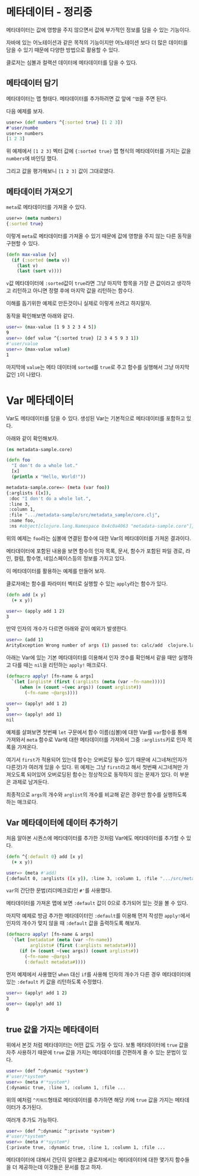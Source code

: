 # 메타데이터 - 정리중

메타데이터는 값에 영향을 주지 않으면서 값에 부가적인 정보를 담을 수 있는 기능이다.

자바에 있는 어노테이션과 같은 목적의 기능이지만 어노테이션 보다 더 많은 데이터를 담을 수 있기 때문에 다양한 방법으로 활용할 수 있다.

클로저는 심볼과 컬랙션 데이터에 메타데이터를 담을 수 있다.

## 메타데이터 담기

메타데이터는 맵 형태다. 메타데이터를 추가하려면 값 앞에 `^맵`을 주면 된다.

다음 예제를 보자.

```clojure
user=> (def numbers ^{:sorted true} [1 2 3])
#'user/numbe
user=> numbers
[1 2 3]
```

위 예제에서 `[1 2 3]` 벡터 값에 `{:sorted true}` 맵 형식의 메타데이터를 가지는 값을 `numbers`에 바인딩 했다.

그리고 값을 평가해보니 `[1 2 3]` 값이 그대로였다.

## 메타데이터 가져오기

`meta`로 메타데이터를 가져올 수 있다.

```clojure
user=> (meta numbers)
{:sorted true}
```

이렇게 `meta`로 메타데이터를 가져올 수 있기 때문에 값에 영향을 주지 않는 다른 동작을 구현할 수 있다. 

```clojure
(defn max-value [v]
  (if (:sorted (meta v))
    (last v)
    (last (sort v))))
```

`v`값 메타데이터에 `:sorted`값이 `true`라면 그냥 마지막 항목을 가장 큰 값이라고 생각하고 리턴하고 아니면 정렬 후에 마지막 값을 리턴하는 함수다.

이해를 돕기위한 예제로 만든것이니 실제로 이렇게 쓰려고 하지말자.

동작을 확인해보면 아래와 같다.

```bash
user=> (max-value [1 9 3 2 3 4 5])
9
user=> (def value ^{:sorted true} [2 3 4 5 9 3 1])
#'user/value
user=> (max-value value)
1
```

마지막에 `value`는 메타 데이터에 `sorted`를 `true`로 주고 함수를 실행해서 그냥 마지막 값인 `1`이 나왔다.

# Var 메타데이터

Var도 메타데이터를 담을 수 있다. 생성된 Var는 기본적으로 메타데이터를 포함하고 있다. 

아래와 같이 확인해보자.

```clojure
(ns metadata-sample.core)

(defn foo
  "I don't do a whole lot."
  [x]
  (println x "Hello, World!"))
```

```bash
metadata-sample.core=> (meta (var foo))
{:arglists ([x]), 
 :doc "I don't do a whole lot.", 
 :line 3, 
 :column 1, 
 :file ".../metadata-sample/src/metadata_sample/core.clj", 
 :name foo, 
 :ns #object[clojure.lang.Namespace 0x4c0a4063 "metadata-sample.core"]}
```

위의 예제는 `foo`라는 심볼에 연결된 함수에 대한 Var의 메타데이터를 가져온 결과이다.

메타데이터에 포함된 내용을 보면 함수의 인자 목록, 문서, 함수가 포함된 파일 경로, 라인, 컬럼, 함수명, 네임스페이스등의 정보를 가지고 있다.

이 메타데이터를 활용하는 예제를 만들어 보자.

클로저에는 함수를 파라미터 벡터로 실행할 수 있는 `apply`라는 함수가 있다.

```clojure
(defn add [x y]
  (+ x y))
```

```bash
user=> (apply add 1 2)
3
```

만약 인자의 개수가 다르면 아래와 같이 예외가 발생한다.

```bash
user=> (add 1)
ArityException Wrong number of args (1) passed to: calc/add  clojure.lang.AFn.throwArity (AFn.java:429)
```

아래는 Var에 있는 기본 메타데이터를 이용해서 인자 갯수를 확인해서 같을 때만 실행하고 다를 때는 `nil`을 리턴하는 `apply!` 매크로다.


```clojure
(defmacro apply! [fn-name & args]
  `(let [arglist# (first (:arglists (meta (var ~fn-name))))]
     (when (= (count ~(vec args)) (count arglist#))
       (~fn-name ~@args))))
```

```bash
user=> (apply! add 1 2)
3
user=> (apply! add 1)
nil
```

예제를 살펴보면 첫번째 `let` 구문에서 함수 이름(심볼)에 대한 Var를 `var`함수를 통해 가져와서 `meta` 함수로 Var에 대한 메타데이터를 가져와서 그중 `:arglists`키로 인자 목록을 가져온다.

여기서 `first`가 적용되어 있는데 함수는 오버로딩 될수 있기 때문에 시그네쳐(인자가 다른것)가 여러개 있을 수 있다. 위 예제는 그냥 `first`라고 해서 첫번째 시그네쳐만 가져오도록 되어있어 오버로딩된 함수는 정상적으로 동작하지 않는 문제가 있다. 이 부분은 과제로 남겨둔다.

최종적으로 `args`의 개수와 `arglist`의 개수를 비교해 같은 경우만 함수를 실행하도록 하는 매크로다.

## Var 메타데이터에 데이터 추가하기

처음 알아본 시퀀스에 메타데이터를 추가한 것처럼 Var에도 메타데이터를 추가할 수 있다.

```clojure
(defn ^{:default 0} add [x y]
  (+ x y))
```

```bash
user=> (meta #'add)
{:default 0, :arglists ([x y]), :line 3, :column 1, :file ".../src/metadata_sample/core.clj", :name add, :ns #object[clojure.lang.Namespace 0x6c454d91 "metadata-sample.core"]}
```

`var`의 간단한 문법(리더메크로)인 `#'`를 사용했다.

메타데이터를 가져온 맵에 보면 `:default` 값이 0으로 추가되어 있는 것을 볼 수 있다.

마지막 예제로 방금 추가한 메타데이터인 `:default`를 이용해 먼저 작성한 `apply!`에서 인자의 개수가 맞지 않을 때 `:default` 값을 출력하도록 해보자.

```clojure
(defmacro apply! [fn-name & args]
  `(let [metadata# (meta (var ~fn-name))
         arglists# (first (:arglists metadata#))]
     (if (= (count ~(vec args)) (count arglists#))
       (~fn-name ~@args)
       (:default metadata#))))
```

먼저 예제에서 사용했던 `when` 대신 `if`를 사용해 인자의 개수가 다른 경우 메타데이터에 있는 `:default` 키 값을 리턴하도록 수정했다.

```bash
user=> (apply! add 1 2)
3
user=> (apply! add 1)
0
```

## true 값을 가지는 메타데이터

위에서 본것 처럼 메타데이터는 어떤 값도 가질 수 있다. 보통 메타데이터에 `true` 값을 자주 사용하기 때문에 `true` 값을 가지는 메타데이터를 간편하게 줄 수 있는 문법이 있다.

```bash
user=> (def ^:dynamic *system*)
#'user/*system*
user=> (meta #'*system*)
{:dynamic true, :line 1, :column 1, :file ...
```

위의 예처럼 `^키워드`형태로 메타데이터를 추가하면 해당 키에 `true` 값을 가지는 메타데이터가 추가된다.

여러개 추가도 가능하다.

```bash
user=> (def ^:dynamic ^:private *system*) 
#'user/*system*
user=> (meta #'*system*)
{:private true, :dynamic true, :line 1, :column 1, :file ...
```

메타데이터에 대해서 간단히 알아봤고 클로저에서는 메타데이터에 대한 몇가지 함수들을 더 제공하는데 이것들은 문서를 참고 하자.